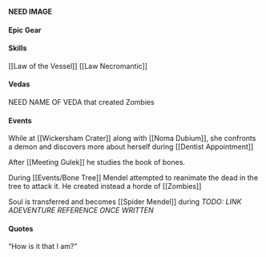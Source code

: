 **NEED IMAGE**

#### Epic Gear

#### Skills
[[Law of the Vessel]]
[[Law Necromantic]]

#### Vedas

NEED NAME OF VEDA that created Zombies

#### Events

While at [[Wickersham Crater]] along with [[Noma Dubium]], she confronts a demon and discovers more about herself during [[Dentist Appointment]]

After [[Meeting Gulek]] he studies the book of bones.

During [[Events/Bone Tree]] Mendel attempted to reanimate the dead in the tree to attack it. He created instead a horde of [[Zombies]]

Soul is transferred and becomes [[Spider Mendel]] during *TODO: LINK ADEVENTURE REFERENCE ONCE WRITTEN*

#### Quotes

“How is it that I am?”